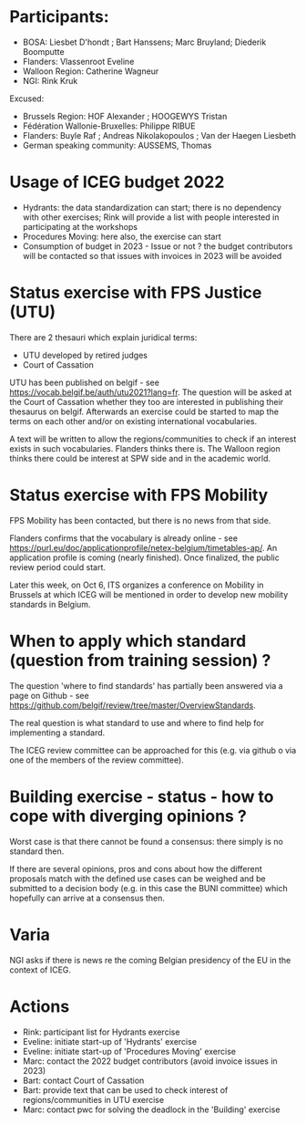 # Participants:
- BOSA: Liesbet D'hondt ; Bart Hanssens; Marc Bruyland; Diederik Boomputte
- Flanders:  Vlassenroot Eveline 
- Walloon Region: Catherine Wagneur
- NGI: Rink Kruk

Excused:
- Brussels Region: HOF Alexander ; HOOGEWYS Tristan
- Fédération Wallonie-Bruxelles: Philippe RIBUE
- Flanders: Buyle Raf ; Andreas Nikolakopoulos ; Van der Haegen Liesbeth
- German speaking community: AUSSEMS, Thomas

# Usage of ICEG budget 2022

- Hydrants: the data standardization can start; there is no dependency with other exercises; Rink will provide a list with people interested in participating at the workshops
- Procedures Moving: here also, the exercise can start
- Consumption of budget in 2023 - Issue or not ? the budget contributors will be contacted so that issues with invoices in 2023 will be avoided

# Status exercise with FPS Justice (UTU)
There are 2 thesauri which explain juridical terms: 
- UTU developed by retired judges
- Court of Cassation

UTU has been published on belgif - see https://vocab.belgif.be/auth/utu2021?lang=fr.
The question will be asked at the Court of Cassation whether they too are interested in publishing their thesaurus on belgif.
Afterwards an exercise could be started to map the terms on each other and/or on existing  international vocabularies.

A text will be written to allow the regions/communities to check if an interest exists in such vocabularies. Flanders thinks there is. The Walloon region thinks there could be interest at SPW side and in the academic world. 

# Status exercise with FPS Mobility
FPS Mobility has been contacted, but there is no news from that side.

Flanders confirms that the vocabulary is already online - see https://purl.eu/doc/applicationprofile/netex-belgium/timetables-ap/.
An application profile is coming (nearly finished).
Once finalized, the public review period could start.

Later this week, on Oct 6, ITS organizes a conference on Mobility in Brussels at which ICEG will be mentioned in order to develop new mobility standards in Belgium.

# When to apply which standard (question from training session) ?
The question 'where to find standards' has partially been answered via a page on Github - see https://github.com/belgif/review/tree/master/OverviewStandards.

The real question is what standard to use and where to find help for implementing a standard.

The ICEG review committee can be approached for this (e.g. via github o via one of the members of the review committee).

# Building exercise - status - how to cope with diverging opinions ?
Worst case is that there cannot be found a consensus: there simply is no standard then.

If there are several opinions, pros and cons about how the different proposals match with the defined use cases can be weighed and be submitted to a decision body (e.g. in this case the BUNI committee) which hopefully can arrive at a consensus then.

# Varia
NGI asks if there is news re the coming Belgian presidency of the EU in the context of ICEG.

# Actions
- Rink: participant list for Hydrants exercise
- Eveline: initiate start-up of 'Hydrants' exercise
- Eveline: initiate start-up of 'Procedures Moving' exercise
- Marc: contact the 2022 budget contributors (avoid invoice issues in 2023)
- Bart: contact Court of Cassation
- Bart: provide text that can be used to check interest of regions/communities in UTU exercise
- Marc: contact pwc for solving the deadlock in the 'Building' exercise
